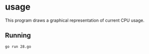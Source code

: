 usage
=====

This program draws a graphical representation of current CPU usage.

Running
-------

    go run 28.go
